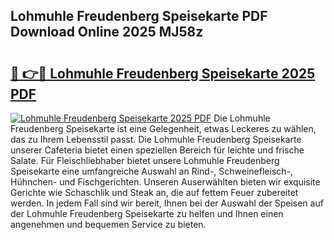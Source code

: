 ## Lohmuhle Freudenberg Speisekarte PDF Download Online 2025 MJ58z

# <h2><a href="http://gcdtckg.nevu.top/?p=Lohmuhle+Freudenberg+Speisekarte">🔗 👉🔴 Lohmuhle Freudenberg Speisekarte 2025 PDF</a></h2>

[![Lohmuhle Freudenberg Speisekarte 2025 PDF](https://i.imgur.com/dBaPXMq.png)](http://gcdtckg.nevu.top/?p=Lohmuhle+Freudenberg+Speisekarte)
Die Lohmuhle Freudenberg Speisekarte ist eine Gelegenheit, etwas Leckeres zu wählen, das zu Ihrem Lebensstil passt. Die Lohmuhle Freudenberg Speisekarte unserer Cafeteria bietet einen speziellen Bereich für leichte und frische Salate. Für Fleischliebhaber bietet unsere Lohmuhle Freudenberg Speisekarte eine umfangreiche Auswahl an Rind-, Schweinefleisch-, Hühnchen- und Fischgerichten. Unseren Auserwählten bieten wir exquisite Gerichte wie Schaschlik und Steak an, die auf fettem Feuer zubereitet werden. In jedem Fall sind wir bereit, Ihnen bei der Auswahl der Speisen auf der Lohmuhle Freudenberg Speisekarte zu helfen und Ihnen einen angenehmen und bequemen Service zu bieten.
